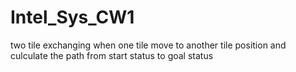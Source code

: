 # Intel_Sys_CW1
two tile exchanging when one tile move to another tile position
and culculate the path from start status to goal status
